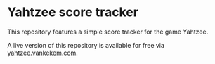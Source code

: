 # Yahtzee score tracker
This repository features a simple score tracker for the game Yahtzee.

A live version of this repository is available for free via [yahtzee.vankekem.com](https://yahtzee.vankekem.com/).